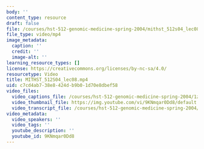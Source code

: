 ```yaml
---
body: ''
content_type: resource
draft: false
file: /courses/hst-512-genomic-medicine-spring-2004/mithst_512s04_lec08_360p_16_9.mp4
file_type: video/mp4
image_metadata:
  caption: ''
  credit: ''
  image-alt: ''
learning_resource_types: []
license: https://creativecommons.org/licenses/by-nc-sa/4.0/
resourcetype: Video
title: MITHST_512S04_lec08.mp4
uid: c7cd4ab7-38e8-424d-b9b0-1d70e8dbef58
video_files:
  video_captions_file: /courses/hst-512-genomic-medicine-spring-2004/1zSzdZzZBfRk9P3_kJF1BlXAkf2BNmVNp_transcript.webvtt
  video_thumbnail_file: https://img.youtube.com/vi/9KNmqar0Dd8/default.jpg
  video_transcript_file: /courses/hst-512-genomic-medicine-spring-2004/1zSzdZzZBfRk9P3_kJF1BlXAkf2BNmVNp_transcript.pdf
video_metadata:
  video_speakers: ''
  video_tags: ''
  youtube_description: ''
  youtube_id: 9KNmqar0Dd8
---
```

